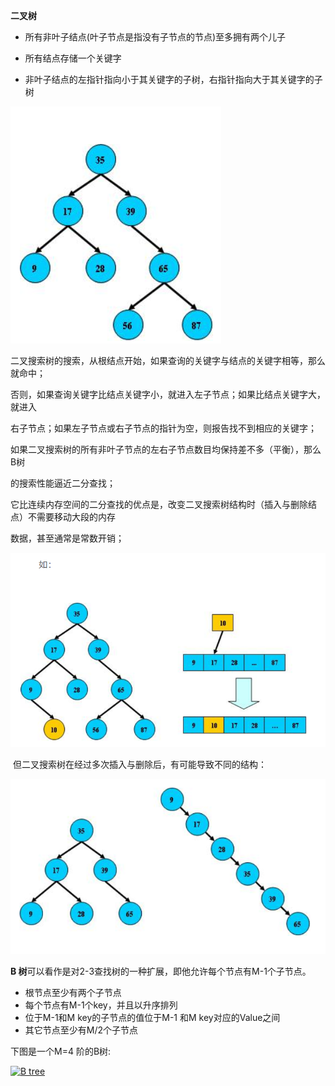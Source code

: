 **二叉树**

* 所有非叶子结点\(叶子节点是指没有子节点的节点\)至多拥有两个儿子

* 所有结点存储一个关键字

* 非叶子结点的左指针指向小于其关键字的子树，右指针指向大于其关键字的子树

![](/assets/btree1.png)

​     二叉搜索树的搜索，从根结点开始，如果查询的关键字与结点的关键字相等，那么就命中；

否则，如果查询关键字比结点关键字小，就进入左子节点；如果比结点关键字大，就进入

右子节点；如果左子节点或右子节点的指针为空，则报告找不到相应的关键字；

​       如果二叉搜索树的所有非叶子节点的左右子节点数目均保持差不多（平衡），那么B树

的搜索性能逼近二分查找；

​        它比连续内存空间的二分查找的优点是，改变二叉搜索树结构时（插入与删除结点）不需要移动大段的内存

数据，甚至通常是常数开销；

![](/assets/btree2.png)

 但二叉搜索树在经过多次插入与删除后，有可能导致不同的结构：

![](/assets/btree3.png)

**B 树**可以看作是对2-3查找树的一种扩展，即他允许每个节点有M-1个子节点。

* 根节点至少有两个子节点
* 每个节点有M-1个key，并且以升序排列
* 位于M-1和M key的子节点的值位于M-1 和M key对应的Value之间
* 其它节点至少有M/2个子节点

下图是一个M=4 阶的B树:

[![](https://images0.cnblogs.com/blog/94031/201403/290047064066682.png "B tree")](https://images0.cnblogs.com/blog/94031/201403/290047034539184.png)

